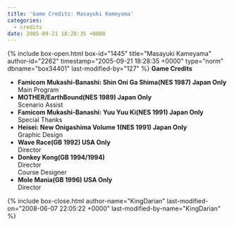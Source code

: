 ```yaml
---
title: 'Game Credits: Masayuki Kameyama'
categories:
  - credits
date: 2005-09-21 18:28:35 +0000
---
```

{% include box-open.html box-id="1445" title="Masayuki Kameyama" author-id="2262" timestamp="2005-09-21 18:28:35 +0000" type="norm" dbname="box34401" last-modified-by="127" %}
<b>Game Credits</b>
 <UL>
    <LI><b>Famicom Mukashi-Banashi: Shin Oni Ga Shima(NES 1987) Japan Only</b><BR />
    Main Program</LI>
    <LI><b>MOTHER/EarthBound(NES 1989) Japan Only</b><BR />
    Scenario Assist</LI>
    <LI><b>Famicom Mukashi-Banashi: Yuu Yuu Ki(NES 1991) Japan Only</b><BR />
    Special Thanks</LI>
    <LI><b>Heisei: New Onigashima Volume 1(NES 1991) Japan Only</b><BR />
    Graphic Design</LI>
    <LI><b>Wave Race(GB 1992) USA Only</b><BR />
    Director</LI>
    <LI><b>Donkey Kong(GB 1994/1994)</b><BR />
    Director<BR />
    Course Designer</LI>
    <LI><b>Mole Mania(GB 1996) USA Only</b><BR />
    Director</LI>
 </UL>
{% include box-close.html author-name="KingDarian" last-modified-on="2008-06-07 22:05:22 +0000" last-modified-by-name="KingDarian" %}
